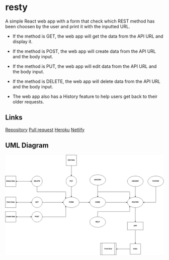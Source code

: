 # resty

A simple React web app with a form that check which REST method has been choosen by the user and print it with the inputted URL.

- If the method is GET, the web app will get the data from the API URL and display it.
- If the method is POST, the web app will create data from the API URL and the body input.
- If the method is PUT, the web app will edit data from the API URL and the body input.
- If the method is DELETE, the web app will delete data from the API URL and the body input.

- The web app also has a History feature to help users get back to their older requests.

## Links

[Repository](https://github.com/AmjadMesmar/resty)
[Pull request](https://github.com/AmjadMesmar/resty/pull/2)
[Heroku](https://souls-resty.herokuapp.com/)
[Netlify](https://souls-resty.netlify.app/)

## UML Diagram

![uml](./resty-uml3.jpg)
